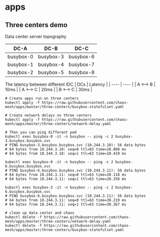 # apps

## Three centers demo

Data center server topography

|  DC-A | DC-B | DC-C |
| ---- | ---- | ---- |
| busybox-0 | busybox-3 | busybox-6 |
| busybox-1 | busybox-4 | busybox-7 |
| busybox-2 | busybox-5 | busybox-8 |

The latency between different IDC
| DCs | Latency |
| ---- | ---- |
| A <--> B | 10ms |
| A <--> C | 20ms |
| B <--> C | 30ms |


```
# Create apps run on three centers
kubectl apply -f https://raw.githubusercontent.com/chaos-mesh/apps/master/three-centers/busybox-statefulset.yaml

# Create network delays on three centers
kubectl apply -f https://raw.githubusercontent.com/chaos-mesh/apps/master/three-centers/network-delay.yaml

# Then you can ping different pod
kubectl exec busybox-0 -it -n busybox -- ping -c 2 busybox-3.busybox.busybox.svc
# PING busybox-3.busybox.busybox.svc (10.244.3.10): 56 data bytes
# 64 bytes from 10.244.3.10: seq=0 ttl=63 time=10.808 ms
# 64 bytes from 10.244.3.10: seq=1 ttl=63 time=10.419 ms

kubectl exec busybox-0 -it -n busybox -- ping -c 2 busybox-6.busybox.busybox.svc
# PING busybox-6.busybox.busybox.svc (10.244.3.11): 56 data bytes
# 64 bytes from 10.244.3.11: seq=0 ttl=63 time=20.118 ms
# 64 bytes from 10.244.3.11: seq=1 ttl=63 time=20.358 ms

kubectl exec busybox-3 -it -n busybox -- ping -c 2 busybox-6.busybox.busybox.svc
# PING busybox-6.busybox.busybox.svc (10.244.3.11): 56 data bytes
# 64 bytes from 10.244.3.11: seq=0 ttl=63 time=30.219 ms
# 64 bytes from 10.244.3.11: seq=1 ttl=63 time=30.367 ms

# clean up data center and chaos
kubectl delete -f https://raw.githubusercontent.com/chaos-mesh/apps/master/three-centers/network-delay.yaml
kubectl delete -f https://raw.githubusercontent.com/chaos-mesh/apps/master/three-centers/busybox-statefulset.yaml
```
